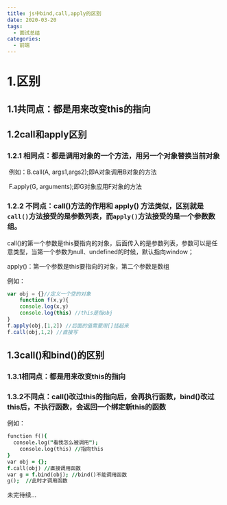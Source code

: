 ```yaml
---
title: js中bind,call,apply的区别
date: 2020-03-20
tags:
  - 面试总结
categories:
  - 前端
---
```


# 1.区别

## 1.1共同点：都是用来改变this的指向

## 1.2call和apply区别

### 1.2.1 相同点：都是调用对象的一个方法，用另一个对象替换当前对象

​	例如：B.call(A, args1,args2);即A对象调用B对象的方法

​				F.apply(G, arguments);即G对象应用F对象的方法

### 1.2.2 不同点：call()方法的作用和 apply() 方法类似，区别就是`call()`方法接受的是**参数列表**，而`apply()`方法接受的是**一个参数数组**。

call()的第一个参数是this要指向的对象，后面传入的是参数列表，参数可以是任意类型，当第一个参数为null、undefined的时候，默认指向window；

apply()：第一个参数是this要指向的对象，第二个参数是数组

例如：

```javascript
var obj = {}//定义一个空的对象
	function f(x,y){
	console.log(x,y)
	console.log(this) //this是指obj
}
f.apply(obj,[1,2]) //后面的值需要用[]括起来
f.call(obj,1,2) //直接写
```

## 1.3call()和bind()的区别

### 1.3.1相同点：都是用来改变this的指向

### 1.3.2不同点：call()改过this的指向后，会再执行函数，bind()改过this后，不执行函数，会返回一个绑定新this的函数

例如：

```j
function f(){
  console.log("看我怎么被调用");
	console.log(this) //指向this
}
var obj = {};
f.call(obj) //直接调用函数
var g = f.bind(obj); //bind()不能调用函数
g();  //此时才调用函数
```







未完待续...